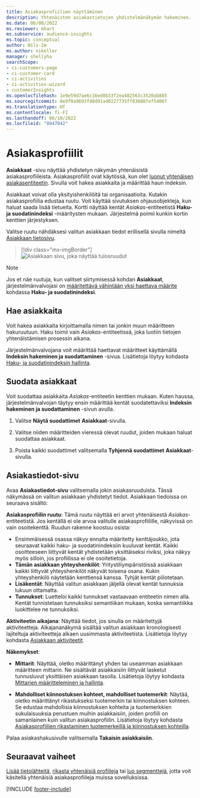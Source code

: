 ```yaml
---
title: Asiakasprofiilien näyttäminen
description: Yhtenäisten asiakastietojen yhdistelmänäkymän hakeminen.
ms.date: 06/08/2022
ms.reviewer: mhart
ms.subservice: audience-insights
ms.topic: conceptual
author: Nils-2m
ms.author: nikeller
manager: shellyha
searchScope:
- ci-customers-page
- ci-customer-card
- ci-activities
- ci-activities-wizard
- customerInsights
ms.openlocfilehash: 1e9e59d7ae6c16ed8b33f2ea482563c3520ab885
ms.sourcegitcommit: 8e9f0a9693fd8d91ad0227735ff03688fef5406f
ms.translationtype: HT
ms.contentlocale: fi-FI
ms.lasthandoff: 06/10/2022
ms.locfileid: "8947042"
---
```

# <a name="customer-profiles"></a>Asiakasprofiilit

**Asiakkaat** -sivu näyttää yhdistetyn näkymän yhtenäisistä asiakasprofiileista. Asiakasprofiilit ovat käytössä, kun olet [luonut yhtenäisen asiakasentiteetin](data-unification.md). Sivulla voit hakea asiakkaita ja määrittää haun indeksin.

Asiakkaat voivat olla yksityishenkilöitä tai organisaatioita. Kutakin asiakasprofiilia edustaa ruutu. Voit käyttää sivutuksen ohjausobjekteja, kun haluat saada lisää tietueita. Kortti näyttää kentät *Asiakas*-entiteetistä **Haku- ja suodatinindeksi** -määritysten mukaan. Järjestelmä poimii kunkin kortin kenttien järjestyksen.

Valitse ruutu nähdäksesi valitun asiakkaan tiedot erillisellä sivulla nimeltä [Asiakkaan tietosivu](customer-profiles.md#customer-details-page).

> [!div class="mx-imgBorder"]
> ![Asiakkaan sivu, joka näyttää tulosruudut](media/customers-page-result-tiles-B2C.png "Asiakkaan sivu, joka näyttää tulosruudut")

> [!NOTE]
> Jos et näe ruutuja, kun valitset siirtymisessä kohdan **Asiakkaat**, järjestelmänvalvojasi on [määritettävä vähintään yksi haettava määrite](search-filter-index.md) kohdassa **Haku- ja suodatinindeksi**.

## <a name="search-for-customers"></a>Hae asiakkaita

Voit hakea asiakkaita kirjoittamalla nimen tai jonkin muun määritteen hakuruutuun. Haku toimii vain *Asiakas*-entiteetissä, joka luotiin tietojen yhtenäistämisen prosessin aikana.

Järjestelmänvalvojana voit määrittää haettavat määritteet käyttämällä **Indeksin hakeminen ja suodattaminen** -sivua. Lisätietoja löytyy kohdasta [Haku- ja suodatinindeksin hallinta](search-filter-index.md).

## <a name="filter-customers"></a>Suodata asiakkaat

Voit suodattaa asiakkaita *Asiakas*-entiteetin kenttien mukaan. Kuten haussa, järjestelmänvalvojan täytyy ensin määrittää kentät suodatettaviksi **Indeksin hakeminen ja suodattaminen** -sivun avulla.

1. Valitse **Näytä suodattimet** **Asiakkaat**-sivulla.

1. Valitse niiden määritteiden vieressä olevat ruudut, joiden mukaan haluat suodattaa asiakkaat.

1. Poista kaikki suodattimet valitsemalla **Tyhjennä suodattimet** **Asiakkaat**-sivulla.

## <a name="customer-details-page"></a>Asiakastiedot-sivu

Avaa **Asiakastiedot-sivu** valitsemalla jokin asiakasruuduista. Tässä näkymässä on valitun asiakkaan yhdistetyt tiedot. Asiakkaan tiedoissa on seuraava sisältö:

**Asiakasprofiilin ruutu**: Tämä ruutu näyttää eri arvot yhtenäisestä *Asiakas*-entiteetistä. Jos kentällä ei ole arvoa valitulle asiakasprofiilille, näkyvissä on vain osoitekenttä. Ruudun rakenne koostuu osista:

- Ensimmäisessä osassa näkyy ennalta määritetty kenttäjoukko, jota seuraavat kaikki haku- ja suodatinindeksiin kuuluvat kentät. Kaikki osoitteeseen liittyvät kentät yhdistetään yksittäiseksi riviksi, joka näkyy myös silloin, jos profiilissa ei ole osoitetietoja.
- **Tämän asiakkaan yhteyshenkilöt**: Yritystiliympäristöissä asiakkaan kaikki liittyvät yhteyshenkilöt näkyvät toisena osana. Kukin yhteyshenkilö näytetään kenttiensä kanssa. Tyhjät kentät piilotetaan.
- **Lisäkentät**: Näyttää valitun asiakkaan jäljellä olevat kentät tunnuksia lukuun ottamatta.
- **Tunnukset**: Luetteloi kaikki tunnukset vastaavaan entiteetin nimen alla. Kentät tunnistetaan tunnuksiksi semantiikan mukaan, koska semantiikka luokittelee ne tunnuksiksi.

**Aktiviteetin aikajana**: Näyttää tiedot, jos sinulla on määritettyjä aktiviteetteja. Aikajananäkymä sisältää valitun asiakkaan kronologisesti lajiteltuja aktiviteetteja alkaen uusimmasta aktiviteetista. Lisätietoja löytyy kohdasta [Asiakkaan aktiviteetit](activities.md).

**Näkemykset**:

- **Mittarit**: Näyttää, oletko määrittänyt yhden tai useamman asiakkaan määritteen mittarin. Ne sisältävät asiakkaisiin liittyvät lasketut tunnusluvut yksittäisen asiakkaan tasolla. Lisätietoja löytyy kohdasta [Mittarien määritteleminen ja hallinta](measures.md).

- **Mahdolliset kiinnostuksen kohteet, mahdolliset tuotemerkit**: Näytää, oletko määrittänyt rikastukseksi tuotemerkin tai kiinnostuksen kohteen. Se edustaa mahdollisia kiinnostuksen kohteita ja tuotemerkkien sukulaisuuksia perustuen muihin asiakkaisiin, joiden profiili on samanlainen kuin valitun asiakasprofiilin. Lisätietoja löytyy kohdasta [Asiakasprofiilien rikastaminen tuotemerkeillä ja kiinnostuksen kohteilla](enrichment-microsoft.md).

Palaa asiakashakusivulle valitsemalla **Takaisin asiakkaisiin**.

## <a name="next-steps"></a>Seuraavat vaiheet

[Lisää tietolähteitä](data-sources.md), [rikasta yhtenäisiä profiileja](enrichment-hub.md) tai [luo segmenttejä](segments.md), jotta voit käsitellä yhtenäisiä asiakasprofiileja muissa sovelluksissa.

[!INCLUDE [footer-include](includes/footer-banner.md)]
